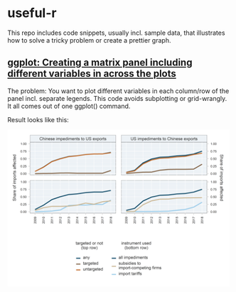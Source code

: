 # useful-r
This repo includes code snippets, usually incl. sample data, that illustrates how to solve a tricky problem or create a prettier graph.


## [ggplot: Creating a matrix panel including different variables in across the plots](https://github.com/global-trade-alert/useful-r/ggplot-panel)
The problem: You want to plot different variables in each column/row of the panel incl. separate legends. This code avoids subplotting or grid-wrangly. It all comes out of one ggplot() command.

Result looks like this:

<img src="https://github.com/global-trade-alert/useful-r/blob/master/ggplot-panel/ggplot-mulitvariate-panel.png" width="500">

